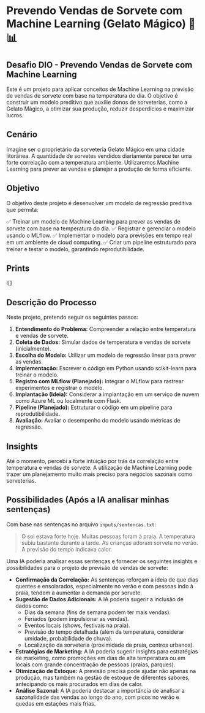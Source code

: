 # Prevendo Vendas de Sorvete com Machine Learning (Gelato Mágico) 🍦📊

## Desafio DIO - Prevendo Vendas de Sorvete com Machine Learning

Este é um projeto para aplicar conceitos de Machine Learning na previsão de vendas de sorvete com base na temperatura do dia. O objetivo é construir um modelo preditivo que auxilie donos de sorveterias, como a Gelato Mágico, a otimizar sua produção, reduzir desperdícios e maximizar lucros.

## Cenário

Imagine ser o proprietário da sorveteria Gelato Mágico em uma cidade litorânea. A quantidade de sorvetes vendidos diariamente parece ter uma forte correlação com a temperatura ambiente. Utilizaremos Machine Learning para prever as vendas e planejar a produção de forma eficiente.

## Objetivo

O objetivo deste projeto é desenvolver um modelo de regressão preditiva que permita:

✅ Treinar um modelo de Machine Learning para prever as vendas de sorvete com base na temperatura do dia.
✅ Registrar e gerenciar o modelo usando o MLflow.
✅ Implementar o modelo para previsões em tempo real em um ambiente de cloud computing.
✅ Criar um pipeline estruturado para treinar e testar o modelo, garantindo reprodutibilidade.

## Prints

![]

## Descrição do Processo

Neste projeto, pretendo seguir os seguintes passos:

1.  **Entendimento do Problema:** Compreender a relação entre temperatura e vendas de sorvete.
2.  **Coleta de Dados:** Simular dados de temperatura e vendas de sorvete (inicialmente).
3.  **Escolha do Modelo:** Utilizar um modelo de regressão linear para prever as vendas.
4.  **Implementação:** Escrever o código em Python usando scikit-learn para treinar o modelo.
5.  **Registro com MLflow (Planejado):** Integrar o MLflow para rastrear experimentos e registrar o modelo.
6.  **Implantação (Ideia):** Considerar a implantação em um serviço de nuvem como Azure ML ou localmente com Flask.
7.  **Pipeline (Planejado):** Estruturar o código em um pipeline para reprodutibilidade.
8.  **Avaliação:** Avaliar o desempenho do modelo usando métricas de regressão.

## Insights

Até o momento, percebi a forte intuição por trás da correlação entre temperatura e vendas de sorvete. A utilização de Machine Learning pode trazer um planejamento muito mais preciso para negócios sazonais como sorveterias.

## Possibilidades (Após a IA analisar minhas sentenças)

Com base nas sentenças no arquivo `inputs/sentencas.txt`:

> O sol estava forte hoje.
> Muitas pessoas foram à praia.
> A temperatura subiu bastante durante a tarde.
> As crianças adoram sorvete no verão.
> A previsão do tempo indicava calor.

Uma IA poderia analisar essas sentenças e fornecer os seguintes insights e possibilidades para o projeto de previsão de vendas de sorvete:

* **Confirmação da Correlação:** As sentenças reforçam a ideia de que dias quentes e ensolarados, especialmente no verão e com pessoas indo à praia, tendem a aumentar a demanda por sorvete.
* **Sugestão de Dados Adicionais:** A IA poderia sugerir a inclusão de dados como:
    * Dias da semana (fins de semana podem ter mais vendas).
    * Feriados (podem impulsionar as vendas).
    * Eventos locais (shows, festivais na praia).
    * Previsão do tempo detalhada (além da temperatura, considerar umidade, probabilidade de chuva).
    * Localização da sorveteria (proximidade da praia, centros urbanos).
* **Estratégias de Marketing:** A IA poderia sugerir insights para estratégias de marketing, como promoções em dias de alta temperatura ou em locais com grande concentração de pessoas (praias, parques).
* **Otimização de Estoque:** A previsão precisa pode ajudar não apenas na produção, mas também na gestão de estoque de diferentes sabores, antecipando os mais procurados em dias de calor.
* **Análise Sazonal:** A IA poderia destacar a importância de analisar a sazonalidade das vendas ao longo do ano, com picos no verão e quedas em estações mais frias.

